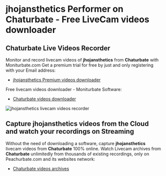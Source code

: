 # jhojansthetics Performer on Chaturbate - Free LiveCam videos downloader

## Chaturbate Live Videos Recorder

Monitor and record livecam videos of **jhojansthetics** from **Chaturbate** with Moniturbate.com
Get a premium trial for free by just and only registering with your Email address:
* [jhojansthetics Premium videos downloader](https://moniturbate.com/request-demo-licence-key.html)

Free livecam videos downloader - Moniturbate Software:
* [Chaturbate videos downloader](https://moniturbate.com/moniturbate-download-software.html)

![jhojansthetics livecam videos recorder](https://peachurnet.com/templates/moniturbate-software.png)


## Capture jhojansthetics videos from the Cloud and watch your recordings on Streaming

Without the need of downloading a software, capture **jhojansthetics** livecam videos from **Chaturbate** 100% online.
Watch Livecam archives from **Chaturbate** unlimitedly from thousands of existing recordings, only on Peachurbate.com and its websites network:
* [Chaturbate videos archives](https://peachurnet.com/)